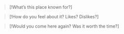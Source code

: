 > [!What’s this place known for?]

> [!How do you feel about it? Likes? Dislikes?]

> [!Would you come here again? Was it worth the time?]

